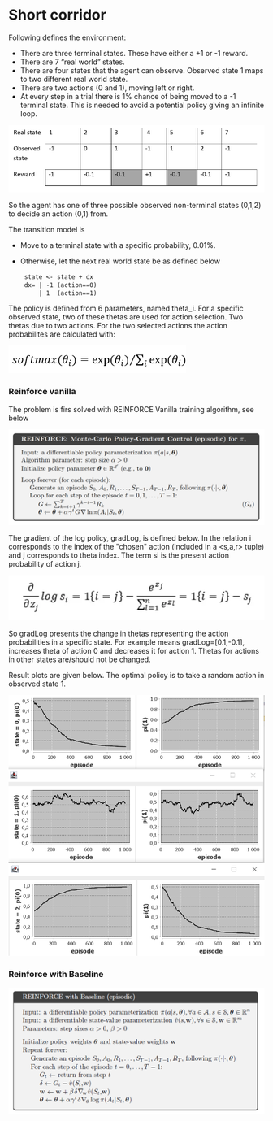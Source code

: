 # Short corridor

Following defines the environment:
* There are three terminal states. These have either a +1 or -1 reward.
* There are 7 “real world” states. 
* There are four states that the agent can observe. Observed state 1 maps to two different real world state.
* There are two actions (0 and 1), moving left or right.
* At every step in a trial there is 1% chance of being moved to a -1 terminal state. This is needed to avoid a potential policy giving an infinite loop.


![short_corridor_states_rewards.png](pics%2Fshort_corridor_states_rewards.png)

So the agent has one of three possible observed non-terminal states (0,1,2) to decide an action (0,1) from.

The transition model is
* Move to a terminal state with a specific probability, 0.01%.
* Otherwise, let the next real world state be as defined below

       state <- state + dx        
       dx= | -1 (action==0)    
           | 1  (action==1)


The policy is defined from 6 parameters, named theta_i. For a specific observed state, two of these thetas are used for action selection.
Two thetas due to two actions. For the two selected actions the action probabilites are calculated with:

![softmax.png](pics%2Fsoftmax.png)


### Reinforce vanilla

The problem is firs solved with REINFORCE Vanilla training algorithm, see below

![reinforce.png](pics%2Freinforce.png)

The gradient of the log policy, gradLog, is defined below. In the relation i corresponds to the index of the "chosen" action (included in a <s,a,r> tuple) and
j corresponds to theta index. The term si is the present action probability of action j.

![grad_log_relation.png](pics%2Fgrad_log_relation.png)

So gradLog presents the change in thetas representing the action probabilities in a specific state. For example means gradLog=[0.1,-0.1], increases theta of action 0 and decreases it for action 1.
Thetas for actions in other states are/should not be changed.

Result plots are given below. The optimal policy is to take a random action in observed state 1.

![short_corridor_plots.png](pics%2Fshort_corridor_plots.png)

### Reinforce with Baseline

![img.png](pics/reinforceBaseline.png)

